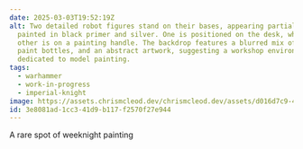```yaml
---
date: 2025-03-03T19:52:19Z
alt: Two detailed robot figures stand on their bases, appearing partially
  painted in black primer and silver. One is positioned on the desk, while the
  other is on a painting handle. The backdrop features a blurred mix of tools,
  paint bottles, and an abstract artwork, suggesting a workshop environment
  dedicated to model painting.
tags:
  - warhammer
  - work-in-progress
  - imperial-knight
image: https://assets.chrismcleod.dev/chrismcleod.dev/assets/d016d7c9-495c-4188-99f6-421f532c5c11.jpg
id: 3e8081ad-1cc3-41d9-b117-f2570f27e944
---
```


A rare spot of weeknight painting